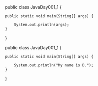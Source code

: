 public class JavaDay001_1 {  
  
    public static void main(String[] args) {  
  
        System.out.println(args);  
    }  
} 

public class JavaDay001_1 {  
  
    public static void main(String[] args) {  
  
        System.out.println("My name is D.");  
    }  
} 